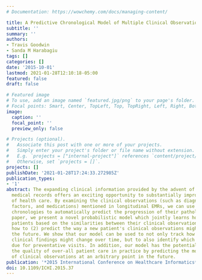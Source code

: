 ```yaml
---
# Documentation: https://wowchemy.com/docs/managing-content/

title: A Predictive Chronological Model of Multiple Clinical Observations
subtitle: ''
summary: ''
authors:
- Travis Goodwin
- Sanda M Harabagiu
tags: []
categories: []
date: '2015-10-01'
lastmod: 2021-01-28T12:10:18-05:00
featured: false
draft: false

# Featured image
# To use, add an image named `featured.jpg/png` to your page's folder.
# Focal points: Smart, Center, TopLeft, Top, TopRight, Left, Right, BottomLeft, Bottom, BottomRight.
image:
  caption: ''
  focal_point: ''
  preview_only: false

# Projects (optional).
#   Associate this post with one or more of your projects.
#   Simply enter your project's folder or file name without extension.
#   E.g. `projects = ["internal-project"]` references `content/project/deep-learning/index.md`.
#   Otherwise, set `projects = []`.
projects: []
publishDate: '2021-01-28T17:24:33.272985Z'
publication_types:
- '1'
abstract: The expanding clinical information provided by the advent of electronic
  medical records offers an exciting opportunity to substantially improve the quality
  of health care. By examining the clinical observations (such as diagnoses, risk
  factors, and medications) mentioned in longitudinal EMRs, we can use patients' medical
  chronologies to automatically predict the progression of their pathologies. In this
  paper, we present a novel probabilistic model which jointly learns how to (1)group
  patients based on the similarities between their clinical observations as well as
  how to (2) predict the way a new patient's clinical observations might evolve in
  the future. We show that our model can be used to not only track how a patient's
  clinical findings might change over time, but to also identify which patients are
  due for preventative visits. In addition, our model has the potential to improve
  the quality of over-all patient care in practice by predicting the most likely set
  of clinical observations at an arbitrary point in the future.
publication: '*2015 International Conference on Healthcare Informatics*'
doi: 10.1109/ICHI.2015.37
---
```

